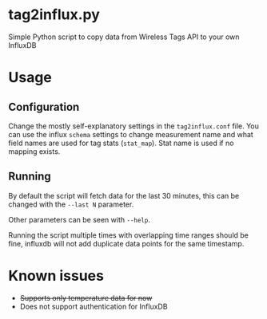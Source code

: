 # tag2influx.py
Simple Python script to copy data from Wireless Tags API to your own InfluxDB

# Usage
## Configuration
Change the mostly self-explanatory settings in the `tag2influx.conf` file. You can use the influx `schema` settings to change measurement name and what field names are used for tag stats (`stat_map`). Stat name is used if no mapping exists.

## Running
By default the script will fetch data for the last 30 minutes, this can be changed with the `--last N` parameter.

Other parameters can be seen with `--help`.

Running the script multiple times with overlapping time ranges should be fine, influxdb will not add duplicate data points for the same timestamp.

# Known issues
- ~~Supports only temperature data for now~~
- Does not support authentication for InfluxDB
